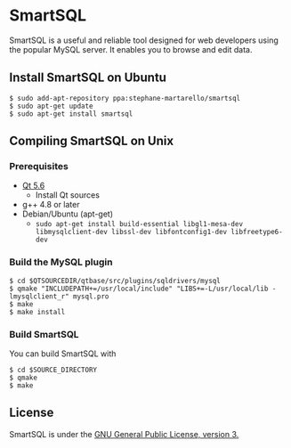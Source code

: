 # SmartSQL

SmartSQL is a useful and reliable tool designed for web developers using the popular MySQL server. It enables you to browse and edit data.

## Install SmartSQL on Ubuntu

```
$ sudo add-apt-repository ppa:stephane-martarello/smartsql
$ sudo apt-get update
$ sudo apt-get install smartsql
```

## Compiling SmartSQL on Unix
### Prerequisites

* [Qt 5.6](http://www.qt.io/download/)
  * Install Qt sources
* g++ 4.8 or later
* Debian/Ubuntu (apt-get)
  * `sudo apt-get install build-essential libgl1-mesa-dev libmysqlclient-dev libssl-dev libfontconfig1-dev libfreetype6-dev`

### Build the MySQL plugin
```
$ cd $QTSOURCEDIR/qtbase/src/plugins/sqldrivers/mysql
$ qmake "INCLUDEPATH+=/usr/local/include" "LIBS+=-L/usr/local/lib -lmysqlclient_r" mysql.pro
$ make
$ make install
```

### Build SmartSQL

You can build SmartSQL with
```
$ cd $SOURCE_DIRECTORY
$ qmake
$ make
```

## License

SmartSQL is under the [GNU General Public License, version 3.](https://opensource.org/licenses/GPL-3.0)
